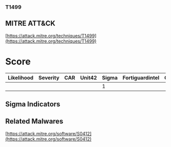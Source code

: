 
### T1499
## MITRE ATT&CK
[https://attack.mitre.org/techniques/T1499](https://attack.mitre.org/techniques/T1499)

# Score

| Likelihood | Severity | CAR | Unit42 | Sigma | Fortiguardintel | Groups | Malwares | Tools |
| ---------- | -------- | --- | ------ | ----- | --------------- | ---  | --- | --- |
 |   |   |   |   | 1 |   |   | 1 |   |



## Sigma Indicators

[]()


## Related Malwares

[https://attack.mitre.org/software/S0412](https://attack.mitre.org/software/S0412)
[]()
